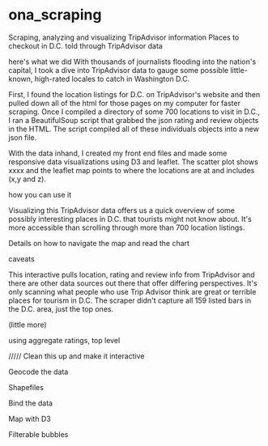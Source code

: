 # ona_scraping
Scraping, analyzing and visualizing TripAdvisor information
Places to checkout in D.C. told through TripAdvisor data 

here's what we did
With thousands of journalists flooding into the nation's capital, I took a dive into TripAdvisor data to gauge some possible little-known, high-rated locales to catch in Washington D.C.

First, I found the location listings for D.C. on TripAdvisor's website and then pulled down all of the html for those pages on my computer for faster scraping. Once I compiled a directory of some 700 locations to visit in D.C., I ran a BeautifulSoup script that grabbed the json rating and review objects in the HTML. The script compiled all of these individuals objects into a new json file. 

With the data inhand, I created my front end files and made some responsive data visualizations using D3 and leaflet. The scatter plot shows xxxx and the leaflet map points to where the locations are at and includes (x,y and z). 

how you can use it

Visualizing this TripAdvisor data offers us a quick overview of some possibly interesting places in D.C. that tourists might not know about. It's more accessible than scrolling through more than 700 location listings. 

Details on how to navigate the map and read the chart

caveats

This interactive pulls location, rating and review info from TripAdvisor and there are other data sources out there that offer differing perspectives. It's only scanning what people who use Trip Advisor think are great or terrible places for tourism in D.C. The scraper didn't capture all 159 listed bars in the D.C. area, just the top ones. 

(little more)

using aggregate ratings, top level


/////
Clean this up and make it interactive

Geocode the data 

Shapefiles

Bind the data 

Map with D3

Filterable bubbles